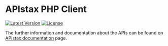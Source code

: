 # APIstax PHP Client

[![Latest Version](https://img.shields.io/github/release/apistax/client-php.svg?style=flat-square)](https://github.com/apistax/client-php/releases)
[![License](https://img.shields.io/badge/License-Apache%202.0-blue.svg)](https://opensource.org/licenses/Apache-2.0)


The further information and documentation about the APIs can be found on [APIstax documentation](https://apistax.io/docs?utm_source=github&utm_medium=apistax-php-client&utm_campaign=readme) page.
